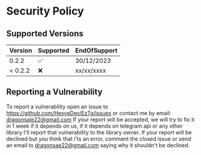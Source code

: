 # Security Policy

## Supported Versions


| Version | Supported          | EndOfSupport          |
| ------- | ------------------ | ---------- |
| 0.2.2   | :white_check_mark: | 30/12/2023 |
| < 0.2.2 | :x:                | xx/xx/xxxx |

## Reporting a Vulnerability

To report a vulnerability open an issue to https://github.com/HexyeDev/EzTg/issues or contact me by email: dragonsale22@gmail.com
If your report will be accepted, we will try to fix it in 1 week if it depends on us, if it depends on telegram api or any other library I'll report that vulnerability to the library owner.
If your report will be declined but you think that i'ts an error, comment the closed issue or send an email to dragonsae22@gmail.com saying why it shouldn't be declined.
